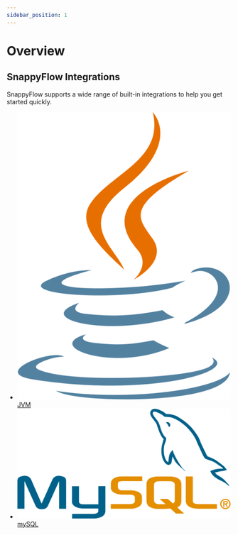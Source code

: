 ```yaml
---
sidebar_position: 1
---
```

# Overview
## SnappyFlow Integrations

SnappyFlow supports a wide range of built-in integrations to help you get started quickly.

<ul class="icon_list integration">
<li><a href="#header0"><img src="images/jvm.svg" /> <div>JVM</div></a></li>
<li><a href="#header1"><img src="images/mysql.svg"/> <div>mySQL</div></a></li>
</ul> 
